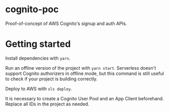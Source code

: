 # cognito-poc
Proof-of-concept of AWS Cognito's signup and auth APIs.

# Getting started
Install dependencies with `yarn`.

Run an offline version of the project with `yarn start`. Serverless doesn't support Cognito authorizers in offline mode, but this command is still useful to check if your project is building correctly.

Deploy to AWS with `sls deploy`.

It is necessary to create a Cognito User Pool and an App Client beforehand. Replace all IDs in the project as needed.
